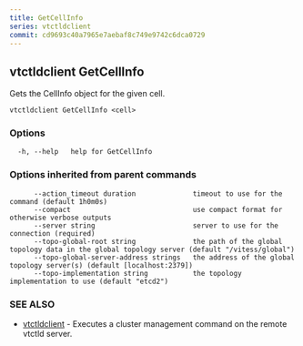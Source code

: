 ```yaml
---
title: GetCellInfo
series: vtctldclient
commit: cd9693c40a7965e7aebaf8c749e9742c6dca0729
---
```

## vtctldclient GetCellInfo

Gets the CellInfo object for the given cell.

```
vtctldclient GetCellInfo <cell>
```

### Options

```
  -h, --help   help for GetCellInfo
```

### Options inherited from parent commands

```
      --action_timeout duration              timeout to use for the command (default 1h0m0s)
      --compact                              use compact format for otherwise verbose outputs
      --server string                        server to use for the connection (required)
      --topo-global-root string              the path of the global topology data in the global topology server (default "/vitess/global")
      --topo-global-server-address strings   the address of the global topology server(s) (default [localhost:2379])
      --topo-implementation string           the topology implementation to use (default "etcd2")
```

### SEE ALSO

* [vtctldclient](../)	 - Executes a cluster management command on the remote vtctld server.

